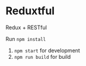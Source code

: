 # Reduxtful

Redux + RESTful

Run `npm install`

  1. `npm start` for development
  2. `npm run build` for build
